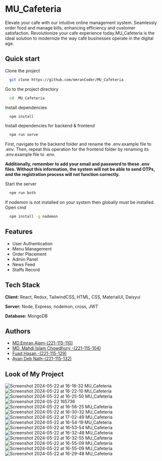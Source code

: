# MU_Cafeteria

Elevate your cafe with our intuitive online management system. Seamlessly order food and manage bills, enhancing efficiency and customer satisfaction. Revolutionize your cafe experience today.MU_Cafeteria is the ideal solution to modernize the way cafe businesses operate in the digital age.

## Quick start

Clone the project

```bash
  git clone https://github.com/emranCoder/MU_Cafeteria
```

Go to the project directory

```bash
  cd  MU_Cafeteria
```

Install dependencies

```bash
  npm install
```

Install dependencies for backend & frontend

```bash
  npm run serve
```

First, navigate to the backend folder and rename the .env.example file to .env. Then, repeat this operation for the frontend folder by renaming its .env.example file to .env.

**Additionally, remember to add your email and password to these .env files. Without this information, the system will not be able to send OTPs, and the registration process will not function correctly.**

Start the server

```bash
  npm run both
```

If nodemon is not installed on your system then globally must be installed. Open cmd

```bash
  npm install -g nodemon
```

## Features

- User Authentication
- Menu Management
- Order Placement
- Admin Panel
- News Feed
- Staffs Record

## Tech Stack

**Client:** React, Redux, TailwindCSS, HTML, CSS, MaterialUI, Daisyui

**Server:** Node, Express, nodemon, cross, JWT

**Database:** MongoDB

## Authors

- [MD.Emran Alam-(221-115-110)](https://www.github.com/emranCoder)
- [MD. Mahdi Islam Chowdhury -(221-115-104)](https://github.com/TechMahdi)
- [Fuad Hasan -(221-115-129)](https://github.com/FuadHasan199)
- [Ayan Deb Nath-(221-115-132)](https://github.com/Ayannath12)

## Look of My Project
![Screenshot 2024-05-22 at 16-18-32 MU_Cafeteria](https://github.com/emranCoder/MU_Cafeteria/assets/105363909/aedb1f95-71ab-450d-9e01-e821c04243c1)
![Screenshot 2024-05-22 at 16-22-10 MU_Cafeteria](https://github.com/emranCoder/MU_Cafeteria/assets/105363909/ffdcd7c4-a0d1-4aa3-9567-b8cdf4eff483)
![Screenshot 2024-05-22 at 16-25-50 MU_Cafeteria](https://github.com/emranCoder/MU_Cafeteria/assets/105363909/ea120dc2-a22f-49a3-89a5-fac51d888722)
![Screenshot 2024-05-22 165736](https://github.com/emranCoder/MU_Cafeteria/assets/105363909/8f822375-b47d-4d81-ba8c-d00583d9e0f9)
![Screenshot 2024-05-22 at 16-56-25 MU_Cafeteria](https://github.com/emranCoder/MU_Cafeteria/assets/105363909/0ed779cf-9c95-42d8-b1d1-00456a60183d)
![Screenshot 2024-05-22 at 16-30-32 MU_Cafeteria](https://github.com/emranCoder/MU_Cafeteria/assets/105363909/c406262a-d77b-4b7d-88cf-ac49e4269170)
![Screenshot 2024-05-22 at 17-02-49 MU_Cafeteria](https://github.com/emranCoder/MU_Cafeteria/assets/105363909/f2b53636-486f-4027-8340-02ee408dc7a7)
![Screenshot 2024-05-22 at 16-54-19 MU_Cafeteria](https://github.com/emranCoder/MU_Cafeteria/assets/105363909/eaad2c08-ccb2-4828-8648-fe219635ccfa)
![Screenshot 2024-05-22 at 16-53-54 MU_Cafeteria](https://github.com/emranCoder/MU_Cafeteria/assets/105363909/56374816-d615-48bf-9073-fe05bee6c1b6)
![Screenshot 2024-05-22 at 16-32-48 MU_Cafeteria](https://github.com/emranCoder/MU_Cafeteria/assets/105363909/2f83d1d4-44e2-4f7a-9542-90cabb0fd4a6)
![Screenshot 2024-05-22 at 16-32-55 MU_Cafeteria](https://github.com/emranCoder/MU_Cafeteria/assets/105363909/c495d390-ed86-4ed2-9e06-6b5953b1e80f)
![Screenshot 2024-05-22 at 16-55-09 MU_Cafeteria](https://github.com/emranCoder/MU_Cafeteria/assets/105363909/5b71adc5-5bb4-4eeb-a782-3cc870b9cb0a)
![Screenshot 2024-05-22 at 16-55-09 MU_Cafeteria](https://github.com/emranCoder/MU_Cafeteria/assets/105363909/aa2d2a36-ec61-45d5-a2ca-82a0ff81cc9c)
![Screenshot 2024-05-22 at 16-29-48 MU_Cafeteria](https://github.com/emranCoder/MU_Cafeteria/assets/105363909/25e781d7-6dfd-466f-b21f-f4f233899ea4)












